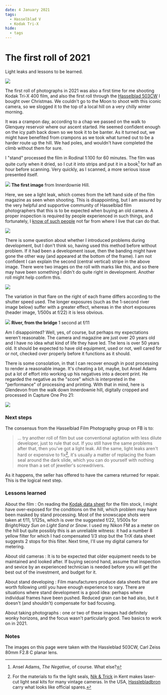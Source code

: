```yaml
---
date: 4 January 2021
tags:
  - Hasselblad V
  - Kodak Tri-X
hide:
  - tags
---
```

# The first roll of 2021
Light leaks and lessons to be learned.

![](/img/503cw-Kodak-TX400-20210104_13092008.jpg)

The first roll of photographs in 2021 was also a first time for me shooting Kodak Tri-X 400 film, and also the first roll through the [Hasselblad 503CW](/Cameras/hasselblad-v/) I bought over Christmas. We couldn't go to the Moon to shoot with this iconic camera, so we slogged it to the top of a local hill on a very chilly winter morning. 

It was a crampon day, according to a chap we passed on the walk to Glenquey reservoir where our ascent started. He seemed confident enough on the icy path back down so we took it to be banter. As it turned out, we might have benefited from crampons as we took what turned out to be a harder route up the hill. We had poles, and wouldn't have completed the climb without them for sure.

I "stand" processed the film in Rodinal 1:100 for 60 minutes. The film was quite curly when it dried, so I cut it into strips and put it in a book[^whatbook] for half an hour before scanning. Very quickly, as I scanned, a more serious issue presented itself. 

![](/img/503cw-Kodak-TX400-20210104_12143206.jpg)
**The first image** from Innerdownie Hill.

Here, we see a light leak, which comes from the left hand side of the film magazine as seen when shooting. This is disappointing, but I am assured by the very helpful and supportive community of Hasselblad film photographers that this is to be expected when buying an old camera. A proper inspection is required by people experienced in such things, and fortunately, I [know of such people](https://www.cameratiks.co.uk/repairs) not far from where I live that can do that. 

![](/img/503cw-Kodak-TX400-20210104_12162137.jpg)

There is some question about whether I introduced problems during development, but I don't think so, having used this method before without problem. If it had been a development issue, then the banding might have gone the other way (and appeared at the bottom of the frame). I am not confident I can explain the second (central vertical) stripe in the above image. There were two images on the roll with marks like this, and so there may have been something I didn't do quite right in development. Another roll might help confirm this.

![](/img/503cw-Kodak-TX400-20210104_13365007.jpg)

The variation in that flare on the right of each frame differs according to the shutter speed used. The longer exposures (such as the 1-second river image below) suffer with a greater effect, whereas in the short exposures (header image, 1/500s at f/22) it is less obvious.

![](/img/503cw-Kodak-TX400-20210104_13514102.jpg)
**River, from the bridge** 1 second at f/11

Am I disappointed? Well, yes, of course, but perhaps my expectations weren't reasonable. The camera and magazine are just over 20 years old and I have no idea what kind of life they have led. The lens is over 50 years old. It should be expected to have old equipment, used or not, well cared for or not, checked over properly before it functions as it should.

There is some consolation, in that I can recover enough in post processing to render a reasonable image. It's cheating a bit, maybe, but Ansel Adams put a lot of effort into working up his negatives into a decent print. He regarded the negative as the "score" which is interpreted in the "performance" of processing and printing. With that in mind, here is Glendevon from the walk down Innerdownie hill, digitally cropped and processed in Capture One Pro 21:

![](/img/503cw-Kodak-TX400-20210104_13325578.jpg)

### Next steps

The consensus from the Hasselblad Film Photography group on FB is to:

> ... try another roll of film but use conventional agitation with less dilute developer, just to rule that out. If you still have the same problems after that, then you've got a light leak. All the same, light leaks aren't hard or expensive to fix[^spares], it's usually a matter of replacing the foam seal around the dark slide, which you can do yourself with nothing more than a set of jeweller's screwdrivers.

As it happens, the seller has offered to have the camera returned for repair. This is the logical next step.

### Lessons learned

About the film
: On reading the [Kodak data sheet](https://imaging.kodakalaris.com/sites/prod/files/files/products/f4017_TriX.pdf) for the film stock, I might have over-exposed for the conditions on the hill, which problem may have been masked by stand processing. Most of the snowscape shots were taken at f/11, 1/125s, which is over the suggested f/22, 1/500s for *Bright/Hazy Sun on Light Sand or Snow*. I used my Nikon FM as a meter on the hill but quite possibly this is an unreliable witness: it had a number 8 yellow filter for which I had compensated 1/3 stop but the TriX data sheet suggests 2 stops for this filter. Next time, I'll use my digital camera for metering.

About old cameras
: It is to be expected that older equipment needs to be maintained and looked after. If buying second hand, assume that inspection and sevice by an experienced technician is needed before you will get the best out of the investment, and budget for it.

About stand developing
: Film manufacturers produce data sheets that are worth following until you have enough experience to vary. There are situations where stand development is a good idea: perhaps where individual frames have been pushed. Reduced grain can be had also, but it doesn't (and shouldn't) compensate for bad focusing.

About taking photographs
: one or two of these images had definitely wonky horizons, and the focus wasn't particularly good. Two basics to work on in 2021.

[^spares]: For the materials to fix the light seals, [Nik & Trick](https://ntphotoworks.com/product/replacement-light-seal-kit-hasselblad-a12-c12-film-back/) in Kent makes laser-cut light seal kits for many vintage cameras. In the USA, [Hasslebladbron](http://products.hasselbladbron.com/Hasselblad/Spare-Parts) carry what looks like official spares.

### Notes

The images on this page were taken with the Hassleblad 503CW, Carl Zeiss 80mm F2.8 C planar lens. 

[^whatbook]: Ansel Adams, *The Negative*, of course. What else?
